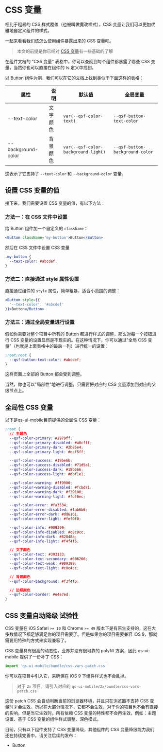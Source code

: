 # CSS 变量

相比于粗暴的 CSS 样式覆盖（也被叫做魔改样式），CSS 变量让我们可以更加优雅地自定义组件的样式。

一起来看看我们该怎么使用组件暴露出来的 CSS 变量吧。

> 本文的前提是你已经对 [CSS 变量](https://developer.mozilla.org/zh-CN/docs/Web/CSS/Using_CSS_custom_properties)有一些基础的了解

在组件文档的 "CSS 变量" 表格中，你可以查阅到每个组件都暴露了哪些 CSS 变量，当然你也可以直接在组件的 ts 定义中找到。

以 Button 组件为例，我们可以在它的文档上找到类似于下面这样的表格：

| 属性 | 说明 | 默认值 | 全局变量 |
| --- | --- | --- | --- |
| --text-color | 文字颜色 | `var(--qsf-color-text)` | `--qsf-button-text-color` |
| --background-color | 背景颜色 | `var(--qsf-color-background-light)` | `--qsf-button-background-color` |

这表示了它支持了 `--text-color` 和 `--background-color` 变量。

## 设置 CSS 变量的值

接下来，我们需要设置 CSS 变量的值，有以下方法：

### 方法一：在 CSS 文件中设置

给 Button 组件加一个自定义的 `className`：

```jsx | pure
<Button className='my-button'>Button</Button>
```

然后在 CSS 文件中设置 CSS 变量

```css
.my-button {
  --text-color: #abcdef;
}
```

### 方法二：直接通过 style 属性设置

直接通过组件的 `style` 属性，简单粗暴，适合小范围的调整：

```jsx | pure
<Button style={{
  '--text-color': '#abcdef'
}}>Button</Button>
```

### 方法三：通过全局变量进行设置

假如你需要对整个项目中所有的 Button 都进行样式的调整，那么对每一个按钮进行 CSS 变量的设置显然是不现实的。在这种情况下，你可以通过"全局 CSS 变量"（也就是上面表格中的最后一列）进行统一的设置：

```css
:root:root {
  --qsf-button-text-color: #abcdef;
}
```

这样页面上全部的 Button 都会受到调整。

当然，你也可以"局部性"地进行调整，只需要把对应的 CSS 变量添加到对应的父级节点上。

## 全局性 CSS 变量

以下是qs-ui-mobile目前提供的全局性 CSS 变量：

```css
:root {
  // 主题色
  --qsf-color-primary: #2979ff;
  --qsf-color-primary-disabled: #a0cfff;
  --qsf-color-primary-dark: #2b85e4;
  --qsf-color-primary-light: #ecf5ff;

  --qsf-color-success: #19be6b;
  --qsf-color-success-disabled: #71d5a1;
  --qsf-color-success-dark: #18b566;
  --qsf-color-success-light: #dbf1e1;

  --qsf-color-warning: #ff9900;
  --qsf-color-warning-disabled: #fcbd71;
  --qsf-color-warning-dark: #f29100;
  --qsf-color-warning-light: #fdf6ec;

  --qsf-color-error: #fa3534;
  --qsf-color-error-disabled: #fab6b6;
  --qsf-color-error-dark: #dd6161;
  --qsf-color-error-light: #fef0f0;

  --qsf-color-info: #909399;
  --qsf-color-info-disabled: #c8c9cc;
  --qsf-color-info-dark: #82848a;
  --qsf-color-info-light: #f4f4f5;

  // 文字颜色
  --qsf-color-text: #303133;
  --qsf-color-text-secondary: #606266;
  --qsf-color-text-weak: #909399;
  --qsf-color-text-light: #c0c4cc;

  // 背景颜色
  --qsf-color-background: #f3f4f6;

  // 边框颜色
  --qsf-color-border: #e4e7ed;
}
```

## CSS 变量自动降级 <Badge type="warning">试验性</Badge>

CSS 变量在 iOS Safari `>= 10` 和 Chrome `>= 49` 版本下是有原生支持的，这在大多数情况下都足够满足你的项目需要了。但是如果你的项目需要兼容 iOS 9，那就需要用特殊的方式来实现兼容了。

CSS 变量具有很高的动态性，业界并没有很可靠的 polyfill 方案，因此 qs-ui-mobile 提供了一份补丁 CSS：

```js
import 'qs-ui-mobile/bundle/css-vars-patch.css'
```

你可以在项目中引入它，来确保在 iOS 9 下组件样式也不会乱掉。

> 对于 `2x` 项目，请引入对应的 `qs-ui-mobile/2x/bundle/css-vars-patch.css`

这份 patch CSS 会自动判断当前的浏览器环境，并且只在浏览器不支持 CSS 变量时才会生效。所以在大部分情况下，它都不会生效，对于你的项目也不会有直接的影响。但是当它生效时，所有依赖 CSS 变量的特性都不会再生效，例如：主题设置、基于 CSS 变量的组件样式调整、深色模式。

目前，只有以下组件支持了 CSS 变量降级，其他组件的 CSS 变量降级能力我们还在持续完善中，请关注后续的发布：

- Button
